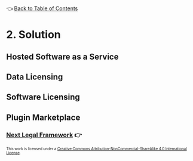👈 [Back to Table of Contents](../README.md#Whitepaper)
# 2. Solution

## Hosted Software as a Service

## Data Licensing

## Software Licensing

## Plugin Marketplace


### [Next Legal Framework](./8-legal-framework.md) 👉

<sub><sub>
This work is licensed under a <a rel="license" href="http://creativecommons.org/licenses/by-nc-sa/4.0/">Creative Commons Attribution-NonCommercial-ShareAlike 4.0 International License</a>.
</sub></sub>
